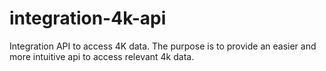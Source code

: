 integration-4k-api
==================

Integration API to access 4K data. The purpose is to provide an easier and more intuitive api to access relevant 4k data. 
